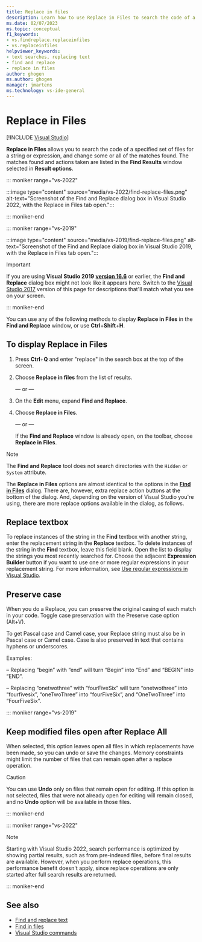 ```yaml
---
title: Replace in files
description: Learn how to use Replace in Files to search the code of a specified set of files for a string or expression and change some or all of the matches found.
ms.date: 02/07/2023
ms.topic: conceptual
f1_keywords:
- vs.findreplace.replaceinfiles
- vs.replaceinfiles
helpviewer_keywords:
- text searches, replacing text
- find and replace
- replace in files
author: ghogen
ms.author: ghogen
manager: jmartens
ms.technology: vs-ide-general
---
```

# Replace in Files

 [!INCLUDE [Visual Studio](~/includes/applies-to-version/vs-windows-only.md)]

**Replace in Files** allows you to search the code of a specified set of files for a string or expression, and change some or all of the matches found. The matches found and actions taken are listed in the **Find Results** window selected in **Result options**.

::: moniker range="vs-2022"

:::image type="content" source="media/vs-2022/find-replace-files.png" alt-text="Screenshot of the Find and Replace dialog box in Visual Studio 2022, with the Replace in Files tab open.":::

::: moniker-end

::: moniker range="vs-2019"

:::image type="content" source="media/vs-2019/find-replace-files.png" alt-text="Screenshot of the Find and Replace dialog box in Visual Studio 2019, with the Replace in Files tab open.":::

> [!IMPORTANT]
> If you are using **Visual Studio 2019** [**version 16.6**](/visualstudio/releases/2019/release-notes-v16.6/) or earlier, the **Find and Replace** dialog box might not look like it appears here. Switch to the [Visual Studio 2017](find-in-files.md?view=vs-2017&preserve-view=true) version of this page for descriptions that'll match what you see on your screen.

::: moniker-end

You can use any of the following methods to display **Replace in Files** in the **Find and Replace** window, or use **Ctrl**+**Shift**+**H**.

## To display Replace in Files

1. Press **Ctrl**+**Q** and enter "replace" in the search box at the top of the screen.

1. Choose **Replace in files** from the list of results.

   — or —

1. On the **Edit** menu, expand **Find and Replace**.

1. Choose **Replace in Files**.

   — or —

   If the **Find and Replace** window is already open, on the toolbar, choose **Replace in Files**.

> [!NOTE]
> The **Find and Replace** tool does not search directories with the `Hidden` or `System` attribute.

The **Replace in Files** options are almost identical to the options in the **[Find in Files](find-in-files.md)** dialog. There are, however, extra replace action buttons at the bottom of the dialog. And, depending on the version of Visual Studio you're using, there are more replace options available in the dialog, as follows.

## Replace textbox

To replace instances of the string in the **Find** textbox with another string, enter the replacement string in the **Replace** textbox. To delete instances of the string in the **Find** textbox, leave this field blank. Open the list to display the strings you most recently searched for. Choose the adjacent **Expression Builder** button if you want to use one or more regular expressions in your replacement string. For more information, see [Use regular expressions in Visual Studio](../ide/using-regular-expressions-in-visual-studio.md).

## Preserve case

When you do a Replace, you can preserve the original casing of each match in your code. Toggle case preservation with the Preserve case option (Alt+V).

To get Pascal case and Camel case, your Replace string must also be in Pascal case or Camel case. Case is also preserved in text that contains hyphens or underscores.

Examples:

– Replacing “begin” with “end” will turn “Begin” into “End” and “BEGIN” into “END”.

– Replacing “onetwothree” with “fourFiveSix” will turn “onetwothree” into “fourfivesix”, “oneTwoThree” into “fourFiveSix”, and “OneTwoThree” into “FourFiveSix”.

::: moniker range="vs-2019"

## Keep modified files open after Replace All

When selected, this option leaves open all files in which replacements have been made, so you can undo or save the changes. Memory constraints might limit the number of files that can remain open after a replace operation.

> [!CAUTION]
> You can use **Undo** only on files that remain open for editing. If this option is not selected, files that were not already open for editing will remain closed, and no **Undo** option will be available in those files.

::: moniker-end

::: moniker range="vs-2022"

> [!NOTE]
> Starting with Visual Studio 2022, search performance is optimized by showing partial results, such as from pre-indexed files, before final results are available. However, when you perform replace operations, this performance benefit doesn't apply, since replace operations are only started after full search results are returned.

::: moniker-end

## See also

- [Find and replace text](../ide/finding-and-replacing-text.md)
- [Find in files](../ide/find-in-files.md)
- [Visual Studio commands](../ide/reference/visual-studio-commands.md)
